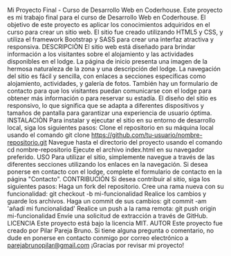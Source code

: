 Mi Proyecto Final - Curso de Desarrollo Web en Coderhouse.
Este proyecto es mi trabajo final para el curso de Desarrollo Web en Coderhouse. El objetivo de este proyecto es aplicar los conocimientos adquiridos en el curso para crear un sitio web. El sitio fue creado utilizando HTML5 y CSS, y utiliza el framework Bootstrap y SASS para crear una interfaz atractiva y responsiva.
DESCRIPCIÒN
El sitio web está diseñado para brindar información a los visitantes sobre el alojamiento y las actividades disponibles en el lodge. La página de inicio presenta una imagen de la hermosa naturaleza de la zona y una descripción del lodge. La navegación del sitio es fácil y sencilla, con enlaces a secciones específicas como alojamiento, actividades, y galería de fotos. También hay un formulario de contacto para que los visitantes puedan comunicarse con el lodge para obtener más información o para reservar su estadía.
El diseño del sitio es responsivo, lo que significa que se adapta a diferentes dispositivos y tamaños de pantalla para garantizar una experiencia de usuario óptima.
INSTALACIÒN
Para instalar y ejecutar el sitio en su entorno de desarrollo local, siga los siguientes pasos:
Clone el repositorio en su máquina local usando el comando git clone https://github.com/tu-usuario/nombre-repositorio.git
Navegue hasta el directorio del proyecto usando el comando cd nombre-repositorio
Ejecute el archivo index.html en su navegador preferido.
USO
Para utilizar el sitio, simplemente navegue a través de las diferentes secciones utilizando los enlaces en la navegación. Si desea ponerse en contacto con el lodge, complete el formulario de contacto en la página "Contacto".
CONTRIBUCIÒN
Si desea contribuir al sitio, siga los siguientes pasos:
Haga un fork del repositorio.
Cree una rama nueva con su funcionalidad: git checkout -b mi-funcionalidad
Realice los cambios y guarde los archivos.
Haga un commit de sus cambios: git commit -am 'añadí mi funcionalidad'
Realice un push a la rama remota: git push origin mi-funcionalidad
Envíe una solicitud de extracción a través de GitHub.
LICENCIA
Este proyecto está bajo la licencia MIT.
AUTOR
Este proyecto fue creado por Pilar Pareja Bruno. Si tiene alguna pregunta o comentario, no dude en ponerse en contacto conmigo por correo electrónico a parejabrunopilar@gmail.com 
¡Gracias por revisar mi proyecto!
